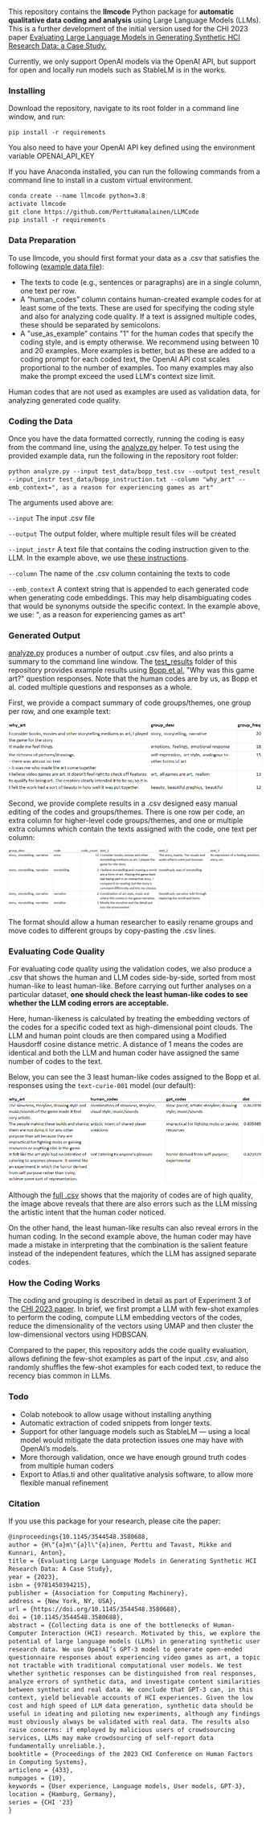 This repository contains the **llmcode** Python package for **automatic qualitative data coding and analysis** using Large Language Models (LLMs). This is a further development of the initial version used for the CHI 2023 paper [Evaluating Large Language Models in Generating Synthetic HCI Research Data: a Case Study.](https://dl.acm.org/doi/abs/10.1145/3544548.3580688)

Currently, we only support OpenAI models via the OpenAI API, but support for open and locally run models such as StableLM is in the works.

### Installing
Download the repository, navigate to its root folder in a command line window, and run:

    pip install -r requirements

You also need to have your OpenAI API key defined using the environment variable OPENAI_API_KEY

If you have Anaconda installed, you can run the following commands from a command line to install in a custom virtual environment.

    conda create --name llmcode python=3.8
    activate llmcode
    git clone https://github.com/PerttuHamalainen/LLMCode
    pip install -r requirements



### Data Preparation

To use llmcode, you should first format your data as a .csv that satisfies the following ([example data file](./test_data/bopp_test.csv)):

*	The texts to code (e.g., sentences or paragraphs) are in a single column, one text per row.
* A ”human_codes” column contains human-created example codes for at least some of the texts. These are used for specifying the coding style and also for analyzing code quality. If a text is assigned multiple codes, these should be separated by semicolons.
* A "use_as_example” contains "1" for the human codes that specify the coding style, and is empty otherwise. We recommend using between 10 and 20 examples. More examples is better, but as these are added to a coding prompt for each coded text, the OpenAI API cost scales proportional to the number of examples. Too many examples may also make the prompt exceed the used LLM's context size limit.

Human codes that are not used as examples are used as validation data, for analyzing generated code quality.


### Coding the Data

Once you have the data formatted correctly, running the coding is easy from the command line, using the [analyze.py](analyze.py) helper. To test using the provided example data, run the following in the repository root folder:

    python analyze.py --input test_data/bopp_test.csv --output test_result --input_instr test_data/bopp_instruction.txt --column "why_art" --emb_context=", as a reason for experiencing games as art"

The arguments used above are:

<code>--input</code> The input .csv file

<code>--output</code> The output folder, where multiple result files will be created

<code>--input_instr</code> A text file that contains the coding instruction given to the LLM. In the example above, we use [these instructions](./test_data/bopp_instruction.txt).

<code>--column</code> The name of the .csv column containing the texts to code

<code>--emb_context</code> A context string that is appended to each generated code when generating code embeddings. This may help disambiguating codes that would be synonyms outside the specific context. In the example above, we use: ", as a reason for experiencing games as art"

### Generated Output
[analyze.py](analyze.py) produces a number of output .csv files, and also prints a summary to the command line window. The [test_results](test_results) folder of this repository provides example results using [Bopp et al.](https://osf.io/25ptc/) "Why was this game art?" question responses. Note that the human codes are by us, as Bopp et al. coded multiple questions and responses as a whole.

First, we provide a compact summary of code groups/themes, one group per row, and one example text:  

![](images/group_summary_cropped.png "Group summary")

Second, we provide complete results in a .csv designed easy manual editing of the codes and groups/themes. There is one row per code, an extra column for higher-level code groups/themes, and one or multiple extra columns which contain the texts assigned with the code, one text per column:

![](images/editable_result.png "Coding and grouping results, one code per line")

The format should allow a human researcher to easily rename groups and move codes to different groups by copy-pasting the .csv lines.

### Evaluating Code Quality
For evaluating code quality using the validation codes, we also produce a .csv that shows the human and LLM codes side-by-side, sorted from most human-like to least human-like. Before carrying out further analyses on a particular dataset, **one should check the least human-like codes to see whether the LLM coding errors are acceptable.**

Here, human-likeness is calculated by treating the embedding vectors of the codes for a specific coded text as high-dimensional point clouds. The LLM and human point clouds are then compared using a Modified Hausdorff cosine distance metric. A distance of 1 means the codes are identical and both the LLM and human coder have assigned the same number of codes to the text.

Below, you can see the 3 least human-like codes assigned to the Bopp et al. responses using the <code>text-curie-001</code> model (our default):

![](images/human-gpt-comparison.png "Worst case coding results")

Although the [full .csv](./test_results/bopp_test_human-gpt-comparison.csv) shows that the majority of codes are of high quality, the image above reveals that there are also errors such as the LLM missing the artistic intent that the human coder noticed.

On the other hand, the least human-like results can also reveal errors in the human coding. In the second example above, the human coder may have made a mistake in interpreting that the combination is the salient feature instead of the independent features, which the LLM has assigned separate codes.


### How the Coding Works


The coding and grouping is described in detail as part of Experiment 3 of the [CHI 2023 paper](https://dl.acm.org/doi/abs/10.1145/3544548.3580688). In brief, we first prompt a LLM with few-shot examples to perform the coding, compute LLM embedding vectors of the codes, reduce the dimensionality of the vectors using UMAP and then cluster the low-dimensional vectors using HDBSCAN.

Compared to the paper, this repository adds the code quality evaluation, allows defining the few-shot examples as part of the input .csv, and also randomly shuffles the few-shot examples for each coded text, to reduce the recency bias common in LLMs.


### Todo

* Colab notebook to allow usage without installing anything
* Automatic extraction of coded snippets from longer texts.
* Support for other language models such as StableLM — using a local model would mitigate the data protection issues one may have with OpenAI’s models.
* More thorough validation, once we have enough ground truth codes from multiple human coders
* Export to Atlas.ti and other qualitative analysis software, to allow more flexible manual refinement


### Citation 

If you use this package for your research, please cite the paper:

    @inproceedings{10.1145/3544548.3580688,
    author = {H\"{a}m\"{a}l\"{a}inen, Perttu and Tavast, Mikke and Kunnari, Anton},
    title = {Evaluating Large Language Models in Generating Synthetic HCI Research Data: A Case Study},
    year = {2023},
    isbn = {9781450394215},
    publisher = {Association for Computing Machinery},
    address = {New York, NY, USA},
    url = {https://doi.org/10.1145/3544548.3580688},
    doi = {10.1145/3544548.3580688},
    abstract = {Collecting data is one of the bottlenecks of Human-Computer Interaction (HCI) research. Motivated by this, we explore the potential of large language models (LLMs) in generating synthetic user research data. We use OpenAI’s GPT-3 model to generate open-ended questionnaire responses about experiencing video games as art, a topic not tractable with traditional computational user models. We test whether synthetic responses can be distinguished from real responses, analyze errors of synthetic data, and investigate content similarities between synthetic and real data. We conclude that GPT-3 can, in this context, yield believable accounts of HCI experiences. Given the low cost and high speed of LLM data generation, synthetic data should be useful in ideating and piloting new experiments, although any findings must obviously always be validated with real data. The results also raise concerns: if employed by malicious users of crowdsourcing services, LLMs may make crowdsourcing of self-report data fundamentally unreliable.},
    booktitle = {Proceedings of the 2023 CHI Conference on Human Factors in Computing Systems},
    articleno = {433},
    numpages = {19},
    keywords = {User experience, Language models, User models, GPT-3},
    location = {Hamburg, Germany},
    series = {CHI '23}
    }
